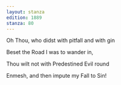 ```yaml
---
layout: stanza
edition: 1889
stanza: 80
---
```


Oh Thou, who didst with pitfall and with gin

Beset the Road I was to wander in,

Thou wilt not with Predestined Evil round

Enmesh, and then impute my Fall to Sin!